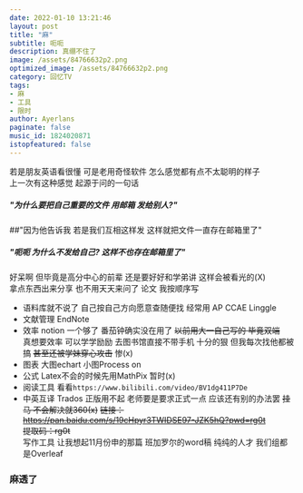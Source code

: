 ```yaml
---
date: 2022-01-10 13:21:46
layout: post
title: "麻"
subtitle: 呃呃
description: 真绷不住了
image: /assets/84766632p2.png
optimized_image: /assets/84766632p2.png
category: 回忆TV
tags:
- 麻
- 工具  
- 限时
author: Ayerlans  
paginate: false
music_id: 1824020871
istopfeatured: false
---
```

若是朋友英语看很懂 可是老用奇怪软件 怎么感觉都有点不太聪明的样子  
上一次有这种感觉 起源于问的一句话  
##### "为什么要把自己重要的文件 用邮箱 发给别人?"  
##"因为他告诉我 若是我们互相这样发 这样就把文件一直存在邮箱里了"  
##### "呃呃 为什么不发给自己? 这样不也存在邮箱里了"  
好呆啊 但毕竟是高分中心的前辈 还是要好好和学弟讲 这样会被看光的(X)  
拿点东西出来分享 也不用天天来问了 论文 我按顺序写      
- 语料库就不说了 自己按自己方向愿意查随便找 经常用 AP CCAE Linggle
- 文献管理 EndNote  
- 效率 notion 一个够了 番茄钟确实没在用了  ~~以前用大一自己写的 毕竟双端~~  
真想要效率 可以学学励励 去图书馆直接不带手机 十分的狠 但我每次找他都被搞 ~~甚至还被学妹穿心攻击~~ 惨(x)    
- 图表 大图echart 小图Process on  
- 公式 Latex不会的时候先用MathPix 暂时(x)  
- 阅读工具 看看```https://www.bilibili.com/video/BV1dg411P7De```  
- 中英互译 Trados 正版用不起 老师要是要求正式一点 应该还有别的办法罢 ~~挂马 不会解决就360(x)~~
~~链接：https://pan.baidu.com/s/19cHpyr3TWIDSE97-JZK5hQ?pwd=rg0t~~  
~~提取码：rg0t~~  
写作工具 让我想起11月份申的那篇 班加罗尔的word稿 纯纯的人才 我们组都是Overleaf   
### 麻透了
